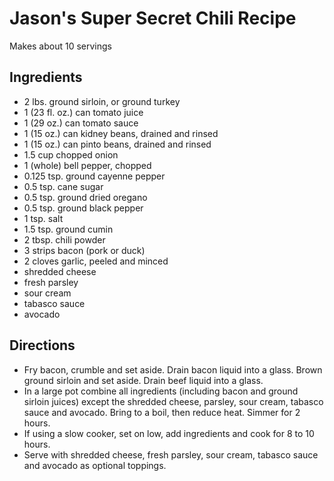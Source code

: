 # Jason's Super Secret Chili Recipe

Makes about 10 servings

## Ingredients

* 2 lbs. ground sirloin, or ground turkey
* 1 (23 fl. oz.) can tomato juice
* 1 (29 oz.) can tomato sauce
* 1 (15 oz.) can kidney beans, drained and rinsed
* 1 (15 oz.) can pinto beans, drained and rinsed
* 1.5 cup chopped onion
* 1 (whole) bell pepper, chopped
* 0.125 tsp. ground cayenne pepper
* 0.5 tsp. cane sugar
* 0.5 tsp. ground dried oregano
* 0.5 tsp. ground black pepper
* 1 tsp. salt
* 1.5 tsp. ground cumin
* 2 tbsp. chili powder
* 3 strips bacon (pork or duck)
* 2 cloves garlic, peeled and minced
* shredded cheese
* fresh parsley
* sour cream
* tabasco sauce
* avocado

## Directions

* Fry bacon, crumble and set aside. Drain bacon liquid into a glass. Brown ground sirloin and set aside. Drain beef liquid into a glass.
* In a large pot combine all ingredients (including bacon and ground sirloin juices) except the shredded cheese, parsley, sour cream, tabasco sauce and avocado. Bring to a boil, then reduce heat. Simmer for 2 hours.
* If using a slow cooker, set on low, add ingredients and cook for 8 to 10 hours.
* Serve with shredded cheese, fresh parsley, sour cream, tabasco sauce and avocado as optional toppings.
